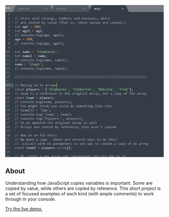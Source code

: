 ![JavaScript Refereneces vs Copies screenshot](screenshot.jpg)
## About
Understanding how JavaScript copies variables is important. Some are copied by value, while others are copied by reference.
This short project is a set of focused examples of each kind (with ample comments) to work through in your console.

[Try the live demo.](https://rawgit.com/StephanieCunnane/javascript30/master/14%20-%20JavaScript%20References%20vs%20Copies/index.html)
